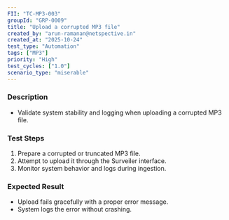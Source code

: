 ```yaml
---
FII: "TC-MP3-003"
groupId: "GRP-0009"
title: "Upload a corrupted MP3 file"
created_by: "arun-ramanan@netspective.in"
created_at: "2025-10-24"
test_type: "Automation"
tags: ["MP3"]
priority: "High"
test_cycles: ["1.0"]
scenario_type: "miserable"
---
```


### Description
- Validate system stability and logging when uploading a corrupted MP3 file.

### Test Steps
1. Prepare a corrupted or truncated MP3 file.  
2. Attempt to upload it through the Surveiler interface.  
3. Monitor system behavior and logs during ingestion.

### Expected Result
- Upload fails gracefully with a proper error message.  
- System logs the error without crashing.

